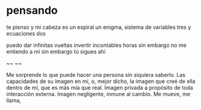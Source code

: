 # pensando

te pienso y mi cabeza es un espiral
un enigma, sistema de variables tres
y ecuaciones dos

puedo dar infinitas vueltas
invertir incontables horas
sin embargo no me entiendo a mí
sin embargo tú sigues ahí

~~ ~~

Me sorprende lo que puede hacer una persona sin siquiera saberlo. Las capacidades de su imagen en mí, o, mejor dicho, la imagen que creé de ella dentro de mí, que es más mía que real. Imagen privada a propósito de toda interacción externa. Imagen negligente, inmune al cambio. Me mueve, me llama,  


